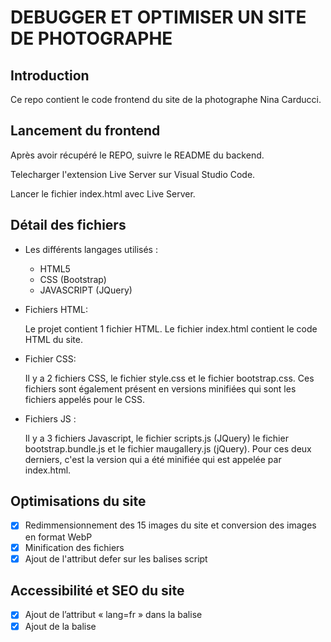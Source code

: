 # DEBUGGER ET OPTIMISER UN SITE DE PHOTOGRAPHE

## Introduction

Ce repo contient le code frontend du site de la photographe Nina Carducci. 

## Lancement du frontend

Après avoir récupéré le REPO, suivre le README du backend.

Telecharger l'extension Live Server sur Visual Studio Code.

Lancer le fichier index.html avec Live Server.

## Détail des fichiers

- Les différents langages utilisés :

    - HTML5
    - CSS (Bootstrap)
    - JAVASCRIPT (JQuery)
   
- Fichiers HTML:

    Le projet contient 1 fichier HTML.
    Le fichier index.html contient le code HTML du site.

- Fichier CSS:

    Il y a 2 fichiers CSS, le fichier style.css et le fichier bootstrap.css. Ces fichiers sont également présent en versions minifiées qui sont les fichiers appelés pour le CSS.

- Fichiers JS :

    Il y a 3 fichiers Javascript, le fichier scripts.js (JQuery) le fichier bootstrap.bundle.js et le fichier maugallery.js (jQuery). Pour ces deux derniers, c'est la version qui a été minifiée qui est appelée par index.html.

## Optimisations du site

- [x] Redimmensionnement des 15 images du site et conversion des images en format WebP
- [x] Minification des fichiers
- [x] Ajout de l'attribut defer sur les balises script

## Accessibilité et SEO du site

- [x] Ajout de l’attribut « lang=fr » dans la balise <html> 
- [x] Ajout de la balise <title> dans le fichier index.html
- [x] Réorganisation de la structure des titres 
- [x] Ajout des attributs « alt » aux images
- [x] Renommer les images de manière plus compréhensible
- [x] Ajout de l’attribut « for » dans la balise <label>
- [x] Ajout des balises sémantiques
- [x] Ajout d’une balise <meta name=”description”> 
- [x] Ajout des balises <meta> pour les réseaux sociaux (Twitter Cards et données OpenGraph) 
- [x] Ajout d’un Rich Snippet pour la localisation

## Sources

Pour ce projet, je me suis aidée : 
* des cours sur l'optimisation, l'accessibilité et le SEO d'un site web d'OpenClassRoom
* du guide des étapes clés
* du site https://fr.oncrawl.com/referencement/7-astuces-pour-optimiser-vos-images-facon-seo/ qui nous donne des astuces pour améliorer son SEO
* du site https://www.codeur.com/blog/conseils-referencement-local/ qui nous parle du référencement local
* du site https://www.skyminds.net/balises-meta-reseaux-sociaux-facebook-twitter-pinterest/ à propos des balises meta pour les réseaux sociaux
* du site https://www.ionos.fr/digitalguide/web-marketing/search-engine-marketing/google-lighthouse/ pour comprendre le fonctionnement de Google LightHouse

## Tests fonctionnels

- [x] cliquer sur les filtres pour voir le bon affichage des photos
- [x] cliquer sur un filtre pour voir si le bouton filtre activé à bien un fond doré
- [x] cliquer sur un autre filtre pour voir si le bouton filtre précédent se désactive et le fond se supprime
- [x] cliquer sur une photo de la gallery pour ouvrir la modale
- [x] cliquer sur la flèche de gauche pour afficher la précédente, quand on arrive sur la première image, la dernière doit apparaître lors du clique.
- [x] cliquer sur la flèche de droite pour afficher la suivante quand on arrive sur la dernière image, la première doit apparaître lors du clique.
